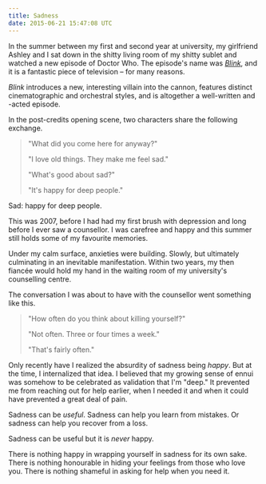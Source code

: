```yaml
---
title: Sadness
date: 2015-06-21 15:47:08 UTC
---
```


In the summer between my first and second year at university, my girlfriend Ashley and I sat down in the shitty living room of my shitty sublet and watched a new episode of Doctor Who. The episode's name was [_Blink_](http://www.imdb.com/title/tt1000252/?ref_=ttqt_qt_tt), and it is a fantastic piece of television – for many reasons. 

<!-- more -->

_Blink_ introduces a new, interesting villain into the cannon, features distinct cinematographic and orchestral styles, and is altogether a well-written and -acted episode. 

In the post-credits opening scene, two characters share the following exchange.

> "What did you come here for anyway?"
> 
> "I love old things. They make me feel sad."
> 
> "What's good about sad?"
> 
> "It's happy for deep people."

Sad: happy for deep people. 

This was 2007, before I had had my first brush with depression and long before I ever saw a counsellor. I was carefree and happy and this summer still holds some of my favourite memories. 

Under my calm surface, anxieties were building. Slowly, but ultimately culminating in an inevitable manifestation. Within two years, my then fiancée would hold my hand in the waiting room of my university's counselling centre. 

The conversation I was about to have with the counsellor went something like this.

> "How often do you think about killing yourself?"
> 
> "Not often. Three or four times a week."
> 
> "That's fairly often."

Only recently have I realized the absurdity of sadness being _happy_. But at the time, I internalized that idea. I believed that my growing sense of ennui was somehow to be celebrated as validation that I'm "deep." It prevented me from reaching out for help earlier, when I needed it and when it could have prevented a great deal of pain. 

Sadness can be _useful_. Sadness can help you learn from mistakes. Or sadness can help you recover from a loss. 

Sadness can be useful but it is _never_ happy. 

There is nothing happy in wrapping yourself in sadness for its own sake. There is nothing honourable in hiding your feelings from those who love you. There is nothing shameful in asking for help when you need it. 